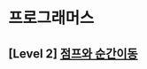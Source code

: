 # 프로그래머스 
## [Level 2] [점프와 순간이동][link]

[link]: https://programmers.co.kr/learn/courses/30/lessons/12980?language=python3
